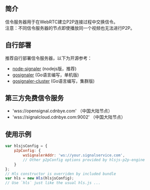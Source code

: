 
## 简介
信令服务器用于在WebRTC建立P2P连接过程中交换信令。
<br>
注意：不同信令服务器的节点即使播放同一个视频也无法进行P2P。

## 自行部署
推荐自行部署信令服务器，以下为开源参考：
- [node-signaler](https://github.com/cdnbye/node-signaler) (nodejs版，推荐)
- [gosignaler](https://github.com/cdnbye/gosignaler) (Go语言编写，单机版)
- [gosignaler-cluster](https://github.com/cdnbye/gosignaler-cluster) (Go语言编写，集群版)


## 第三方免费信令服务
- 'wss://opensignal.cdnbye.com' （中国大陆节点）
- 'wss://signalcloud.cdnbye.com:9002' （中国大陆节点）

## 使用示例
```javascript
var hlsjsConfig = {
    p2pConfig: {
        wsSignalerAddr: 'ws://your.signalservice.com',
        // Other p2pConfig options provided by hlsjs-p2p-engine
    }
};
// Hls constructor is overriden by included bundle
var hls = new Hls(hlsjsConfig);
// Use `hls` just like the usual hls.js ...
```